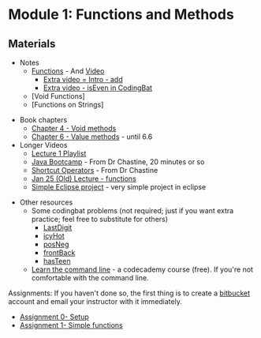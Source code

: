 Module 1: Functions and Methods
===

## Materials
+ Notes
    * [Functions](../../content/Functions.md) - And [Video](https://youtu.be/65cSKj8FpHA)
        + [Extra video = Intro - add](https://youtu.be/Wg1zXRuZUck)
        + [Extra video - isEven in CodingBat](https://youtu.be/IHFXy_5Zp68)
    * [Void Functions]
    * [Functions on Strings]    
* Book chapters
    + [Chapter 4 - Void methods](http://greenteapress.com/thinkjava6/html/thinkjava6005.html)
    + [Chapter 6 - Value methods](http://greenteapress.com/thinkjava6/html/thinkjava6007.html) - until 6.6    
* Longer Videos
	+ [Lecture 1 Playlist](https://www.youtube.com/playlist?list=PLK5RwQeVk5YwszV6P2rCkNWabgpS89Hy-)
    + [Java Bootcamp](https://www.youtube.com/watch?v=8nOg6mtH-oo&list=UUSH2TieRlco7uQOGU8Vppnw) - From Dr Chastine, 20 minutes or so
    + [Shortcut Operators](https://www.youtube.com/watch?v=6z5pvttt31k&list=UUSH2TieRlco7uQOGU8Vppnw) - From Dr Chastine
    + [Jan 25 (Old) Lecture - functions](https://www.youtube.com/watch?v=SXe5dPM8N5A)
    + [Simple Eclipse project](https://www.youtube.com/watch?v=RBlFk61eQX4) - very simple project in eclipse
+ Other resources
    + Some codingbat problems (not required; just if you want extra practice; feel free to substitute for others)
        + [LastDigit](http://codingbat.com/prob/p125339)
        + [icyHot](http://codingbat.com/prob/p192082)
        + [posNeg](http://codingbat.com/prob/p159227)
        + [frontBack](http://codingbat.com/prob/p123384)
        + [hasTeen](http://codingbat.com/prob/p178986)
    + [Learn the command line](https://www.codecademy.com/learn/learn-the-command-line) - a codecademy course (free). If you're not comfortable with the command line.
    
Assignments:
If you haven't done so, the first thing is to create a [bitbucket](http://bitbucket.org) account and email your instructor with it immediately.

* [Assignment 0- Setup](Assignments/A0.md)
* [Assignment 1- Simple functions](Assignments/A1.md)

